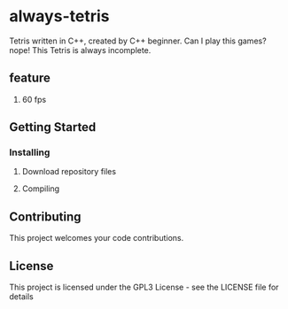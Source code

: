 # always-tetris
Tetris written in C++, created by C++ beginner. Can I play this games? nope! This Tetris is always incomplete.

## feature

1. 60 fps

## Getting Started

### Installing

1. Download repository files

1. Compiling

## Contributing

This project welcomes your code contributions.

## License

This project is licensed under the GPL3 License - see the LICENSE file for details